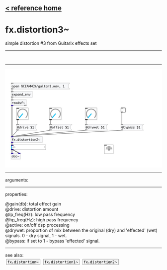 [< reference home](index.html)
---

# fx.distortion3~


simple distortion #3 from Guitarix effects set

---

<br>


---


![example](examples/fx.distortion3~-example.jpg)

---
arguments:


---
properties:

@gain(db): total effect gain<br>
@drive: distortion
            amount<br>
@lp_freq(Hz): low pass frequency<br>
@hp_freq(Hz): high pass frequency<br>
@active: on/off dsp
            processing<br>
@drywet: proportion
            of mix between the original (dry) and &#39;effected&#39; (wet) signals. 0 - dry signal, 1 -
            wet.<br>
@bypass: if set to 1 - bypass
            &#39;effected&#39; signal.<br>

---
see also:<br>
[![fx.distortion~](img/object_fx.distortion~.png)](fx.distortion~.html)
[![fx.distortion1~](img/object_fx.distortion1~.png)](fx.distortion1~.html)
[![fx.distortion2~](img/object_fx.distortion2~.png)](fx.distortion2~.html)
